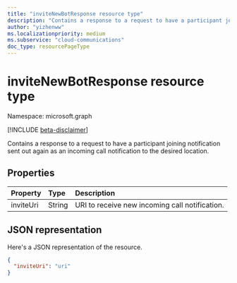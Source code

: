 ```yaml
---
title: "inviteNewBotResponse resource type"
description: "Contains a response to a request to have a participant joining notification sent out again as an incoming call notification to the desired location."
author: "yizhenww"
ms.localizationpriority: medium
ms.subservice: "cloud-communications"
doc_type: resourcePageType
---
```


# inviteNewBotResponse resource type

Namespace: microsoft.graph

[!INCLUDE [beta-disclaimer](../../includes/beta-disclaimer.md)]

Contains a response to a request to have a participant joining notification sent out again as an incoming call notification to the desired location.

## Properties

| Property         | Type                            | Description                                                                                                                                                  |
| :--------------- | :------------------------------ | :----------------------------------------------------------------------------------------------------------------------------------------------------------- |
| inviteUri        | String                          | URI to receive new incoming call notification.                                                                                                                |

## JSON representation

Here's a JSON representation of the resource.

<!-- {
  "blockType": "resource",
  "optionalProperties": [],
  "@odata.type": "microsoft.graph.inviteNewBotResponse"
}-->
```json
{
  "inviteUri": "uri" 
}
```

<!-- uuid: 8fcb5dbc-d5aa-4681-8e31-b001d5168d79
2015-10-25 14:57:30 UTC -->
<!--
{
  "type": "#page.annotation",
  "description": "inviteNewBotResponse resource",
  "keywords": "",
  "section": "documentation",
  "tocPath": "",
  "suppressions": []
}
-->
